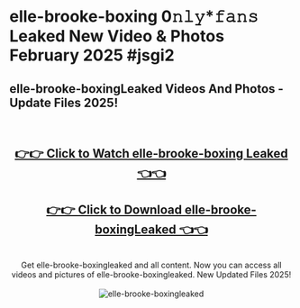 # elle-brooke-boxing 0𝚗𝚕𝚢*𝚏𝚊𝚗𝚜 Leaked New Video & Photos February 2025 #jsgi2

<h2>elle-brooke-boxingLeaked Videos And Photos - Update Files 2025!</h2>
<br>
<div align="center">
<h2><a href="https://mediaupload.pro?title=elle-brooke-boxing&ref=11F" rel="nofollow">👉👉 Click to Watch elle-brooke-boxing Leaked 👈👈</a></h2>
<h2><a href="https://mediaupload.pro?title=elle-brooke-boxing&ref=11F" rel="nofollow">👉👉 Click to Download elle-brooke-boxingLeaked 👈👈</a></h2>
<br>
Get elle-brooke-boxingleaked and all content. Now you can access all videos and pictures of elle-brooke-boxingleaked. New Updated Files 2025!
<br>
<br>
<a href="https://mediaupload.pro?title=elle-brooke-boxing&ref=11F" rel="nofollow" data-target="animated-image.originalLink"><img src="https://i.ibb.co/Gkj2r4b/banner.png" alt="elle-brooke-boxingleaked" style="max-width: 100%; display: inline-block;" data-target="animated-image.originalImage"></a>
</div>
<br>


